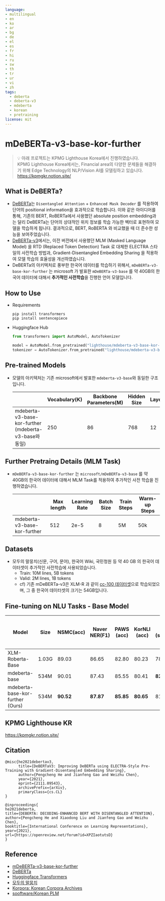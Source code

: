 ```yaml
---
language: 
- multilingual
- en 
- ko
- ar 
- bg 
- de 
- el 
- es 
- fr 
- hi 
- ru 
- sw 
- th 
- tr 
- ur 
- vi 
- zh
tags: 
  - deberta
  - deberta-v3
  - mdeberta
  - korean
  - pretraining
license: mit
---
```


# mDeBERTa-v3-base-kor-further

> 💡 아래 프로젝트는 KPMG Lighthouse Korea에서 진행하였습니다.   
> KPMG Lighthouse Korea에서는, Financial area의 다양한 문제들을 해결하기 위해 Edge Technology의 NLP/Vision AI를 모델링하고 있습니다.
> https://kpmgkr.notion.site/

## What is DeBERTa?
- [DeBERTa](https://arxiv.org/abs/2006.03654)는 `Disentangled Attention` + `Enhanced Mask Decoder` 를 적용하여 단어의 positional information을 효과적으로 학습합니다. 이와 같은 아이디어를 통해, 기존의 BERT, RoBERTa에서 사용했던 absolute position embedding과는 달리 DeBERTa는 단어의 상대적인 위치 정보를 학습 가능한 벡터로 표현하여 모델을 학습하게 됩니다. 결과적으로, BERT, RoBERTA 와 비교했을 때 더 준수한 성능을 보여주었습니다.
- [DeBERTa-v3](https://arxiv.org/abs/2111.09543)에서는, 이전 버전에서 사용했던 MLM (Masked Language Model) 을 RTD (Replaced Token Detection) Task 로 대체한 ELECTRA 스타일의 사전학습 방법과, Gradient-Disentangled Embedding Sharing 을 적용하여 모델 학습의 효율성을 개선하였습니다.
- DeBERTa의 아키텍처로 풍부한 한국어 데이터를 학습하기 위해서,  `mDeBERTa-v3-base-kor-further` 는 microsoft 가 발표한 `mDeBERTa-v3-base` 를 약 40GB의 한국어 데이터에 대해서 **추가적인 사전학습**을 진행한 언어 모델입니다.
  
## How to Use
- Requirements
    ```
    pip install transformers
    pip install sentencepiece
    ```   
- Huggingface Hub
    ```python
    from transformers import AutoModel, AutoTokenizer
    
    model = AutoModel.from_pretrained("lighthouse/mdeberta-v3-base-kor-further")  # DebertaV2ForModel
    tokenizer = AutoTokenizer.from_pretrained("lighthouse/mdeberta-v3-base-kor-further")  # DebertaV2Tokenizer (SentencePiece)
    ```

## Pre-trained Models
- 모델의 아키텍처는 기존 microsoft에서 발표한 `mdeberta-v3-base`와 동일한 구조입니다.
    
    |  | Vocabulary(K) | Backbone Parameters(M) | Hidden Size | Layers | Note |
    | --- | --- | --- | --- | --- | --- |
    | mdeberta-v3-base-kor-further (mdeberta-v3-base와 동일) | 250 | 86 | 768 | 12 | 250K new SPM vocab |

## Further Pretraing Details (MLM Task)
- `mDeBERTa-v3-base-kor-further` 는 `microsoft/mDeBERTa-v3-base` 를 약 40GB의 한국어 데이터에 대해서 MLM Task를 적용하여 추가적인 사전 학습을 진행하였습니다.
    
    |  | Max length | Learning Rate | Batch Size | Train Steps | Warm-up Steps |
    | --- | --- | --- | --- | --- | --- |
    | mdeberta-v3-base-kor-further | 512 | 2e-5 | 8 | 5M | 50k |
    

## Datasets
- 모두의 말뭉치(신문, 구어, 문어), 한국어 Wiki, 국민청원 등 약 40 GB 의 한국어 데이터셋이 추가적인 사전학습에 사용되었습니다.
    - Train: 10M lines, 5B tokens
    - Valid: 2M lines, 1B tokens
    - cf) 기존 mDeBERTa-v3은 XLM-R 과 같이 [cc-100 데이터셋](https://data.statmt.org/cc-100/)으로 학습되었으며, 그 중 한국어 데이터셋의 크기는 54GB입니다.
    

## Fine-tuning on NLU Tasks - Base Model
| Model | Size | NSMC(acc) | Naver NER(F1) | PAWS (acc) | KorNLI (acc) | KorSTS (spearman) | Question Pair (acc) | KorQuaD (Dev) (EM/F1) | Korean-Hate-Speech (Dev) (F1) |
| --- | --- | --- | --- | --- | --- | --- | --- | --- | --- |
| XLM-Roberta-Base | 1.03G | 89.03 | 86.65 | 82.80 | 80.23 | 78.45 | 93.80 | 64.70 / 88.94 | 64.06 |
| mdeberta-base | 534M | 90.01 | 87.43 | 85.55 | 80.41 | **82.65** | 94.06 | 65.48 / 89.74 | 62.91 |
| mdeberta-base-kor-further (Ours) | 534M | **90.52** | **87.87** | **85.85** | **80.65** | 81.90 | **94.98** | **66.07 / 90.35** | **68.16** |


## KPMG Lighthouse KR
https://kpmgkr.notion.site/ 


## Citation
```
@misc{he2021debertav3,
      title={DeBERTaV3: Improving DeBERTa using ELECTRA-Style Pre-Training with Gradient-Disentangled Embedding Sharing}, 
      author={Pengcheng He and Jianfeng Gao and Weizhu Chen},
      year={2021},
      eprint={2111.09543},
      archivePrefix={arXiv},
      primaryClass={cs.CL}
}
```

```
@inproceedings{
he2021deberta,
title={DEBERTA: DECODING-ENHANCED BERT WITH DISENTANGLED ATTENTION},
author={Pengcheng He and Xiaodong Liu and Jianfeng Gao and Weizhu Chen},
booktitle={International Conference on Learning Representations},
year={2021},
url={https://openreview.net/forum?id=XPZIaotutsD}
}
```

## Reference
- [mDeBERTa-v3-base-kor-further](https://github.com/kpmg-kr/mDeBERTa-v3-base-kor-further)
- [DeBERTa](https://github.com/microsoft/DeBERTa)
- [Huggingface Transformers](https://github.com/huggingface/transformers)
- [모두의 말뭉치](https://corpus.korean.go.kr/)
- [Korpora: Korean Corpora Archives](https://github.com/ko-nlp/Korpora)
- [sooftware/Korean PLM](https://github.com/sooftware/Korean-PLM)